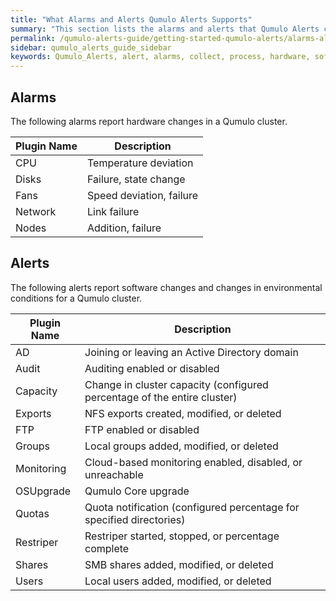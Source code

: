 ```yaml
---
title: "What Alarms and Alerts Qumulo Alerts Supports"
summary: "This section lists the alarms and alerts that Qumulo Alerts collects and processes."
permalink: /qumulo-alerts-guide/getting-started-qumulo-alerts/alarms-alerts-support.html
sidebar: qumulo_alerts_guide_sidebar
keywords: Qumulo_Alerts, alert, alarms, collect, process, hardware, software
---
```


## Alarms
The following alarms report hardware changes in a Qumulo cluster.

| Plugin Name | Description              |
|-------------|--------------------------|
| CPU         | Temperature deviation    |
| Disks       | Failure, state change    |
| Fans        | Speed deviation, failure |
| Network     | Link failure             |
| Nodes       | Addition, failure        |

## Alerts
The following alerts report software changes and changes in environmental conditions for a Qumulo cluster.

| Plugin Name | Description                                                              |
|-------------|--------------------------------------------------------------------------|
| AD          | Joining or leaving an Active Directory domain                            |
| Audit       | Auditing enabled or disabled                                             |
| Capacity    | Change in cluster capacity (configured percentage of the entire cluster) |
| Exports     | NFS exports created, modified, or deleted                                |
| FTP         | FTP enabled or disabled                                                  |
| Groups      | Local groups added, modified, or deleted                                 |
| Monitoring  | Cloud-based monitoring enabled, disabled, or unreachable                 |
| OSUpgrade   | Qumulo Core upgrade                                                      |
| Quotas      | Quota notification (configured percentage for specified directories)     |
| Restriper   | Restriper started, stopped, or percentage complete                       |
| Shares      | SMB shares added, modified, or deleted                                   |
| Users       | Local users added, modified, or deleted                                  |
